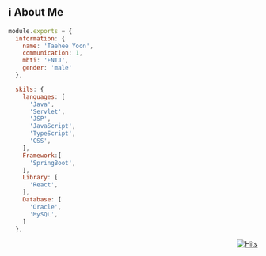 ## :information_source: About Me

```js
module.exports = {
  information: {
    name: 'Taehee Yoon',
    communication: 1,
    mbti: 'ENTJ',
    gender: 'male'
  },

  skils: {
    languages: [
      'Java',
      'Servlet',
      'JSP',
      'JavaScript',
      'TypeScript',
      'CSS',
    ],
    Framework:[
      'SpringBoot',
    ],
    Library: [
      'React',
    ],
    Database: [
      'Oracle',
      'MySQL',
    ]
  },
```

  <div align=right>
  
   [![Hits](https://hits.seeyoufarm.com/api/count/incr/badge.svg?url=https%3A%2F%2Fgithub.com%2Fthyoondev%2Fthyoondev&count_bg=%2379C83D&title_bg=%23555555&icon=&icon_color=%23E7E7E7&title=hits&edge_flat=false)](https://hits.seeyoufarm.com)
 
 
 </div>
 <!--
 <div>

### :wave: Taehee Yoon
* Hi! Welcome to my GitHub place. I'm studying to be a good programmer.
I value what I bump into and experience [The path where i walked...](https://www.notion.so/c6ebd46ae289463ea0531d50097dfc68)

### 👀 Interest
* Taking photos, Editing videos, Drinking coffee
* Writing, Reading, Travel, Experience something new


### 💬 Contact me
* E-Mail : <th.yoon.dev@gmail.com>

* [![Gmail Badge](https://img.shields.io/badge/-Gmail-d14836?style=flat-square&logo=Gmail&logoColor=white&link=mailto:th.yoon.dev@gmail.com)](mailto:th.yoon.dev@gmail.com)
</div>
-->
<!--
**thyoondev/thyoondev** is a ✨ _special_ ✨ repository because its `README.md` (this file) appears on your GitHub profile.

Here are some ideas to get you started:

- 🔭 I’m currently working on ...
- 🌱 I’m currently learning ...
- 👯 I’m looking to collaborate on ...
- 🤔 I’m looking for help with ...
- 💬 Ask me about ...
- 📫 How to reach me: ...
- 😄 Pronouns: ...
- ⚡ Fun fact: ...
-->
